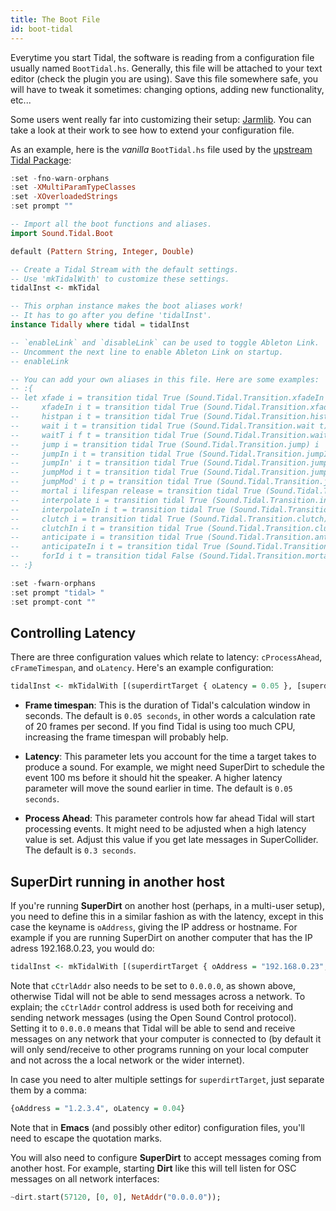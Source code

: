 ```yaml
---
title: The Boot File 
id: boot-tidal
---
```


Everytime you start Tidal, the software is reading from a configuration file usually named `BootTidal.hs`. Generally, this file will be attached to your text editor (check the plugin you are using). Save this file somewhere safe, you will have to tweak it sometimes: changing options, adding new functionality, etc...

Some users went really far into customizing their setup: [Jarmlib](https://github.com/jarmitage/jarmlib). You can take a look at their work to see how to extend your configuration file.

As an example, here is the *vanilla* `BootTidal.hs` file used by the [upstream Tidal Package](https://github.com/tidalcycles/Tidal/blob/1.9-dev/BootTidal.hs):
```haskell
:set -fno-warn-orphans
:set -XMultiParamTypeClasses
:set -XOverloadedStrings
:set prompt ""

-- Import all the boot functions and aliases.
import Sound.Tidal.Boot

default (Pattern String, Integer, Double)

-- Create a Tidal Stream with the default settings.
-- Use 'mkTidalWith' to customize these settings.
tidalInst <- mkTidal

-- This orphan instance makes the boot aliases work!
-- It has to go after you define 'tidalInst'.
instance Tidally where tidal = tidalInst

-- `enableLink` and `disableLink` can be used to toggle Ableton Link.
-- Uncomment the next line to enable Ableton Link on startup.
-- enableLink

-- You can add your own aliases in this file. Here are some examples:
-- :{
-- let xfade i = transition tidal True (Sound.Tidal.Transition.xfadeIn 4) i
--     xfadeIn i t = transition tidal True (Sound.Tidal.Transition.xfadeIn t) i
--     histpan i t = transition tidal True (Sound.Tidal.Transition.histpan t) i
--     wait i t = transition tidal True (Sound.Tidal.Transition.wait t) i
--     waitT i f t = transition tidal True (Sound.Tidal.Transition.waitT f t) i
--     jump i = transition tidal True (Sound.Tidal.Transition.jump) i
--     jumpIn i t = transition tidal True (Sound.Tidal.Transition.jumpIn t) i
--     jumpIn' i t = transition tidal True (Sound.Tidal.Transition.jumpIn' t) i
--     jumpMod i t = transition tidal True (Sound.Tidal.Transition.jumpMod t) i
--     jumpMod' i t p = transition tidal True (Sound.Tidal.Transition.jumpMod' t p) i
--     mortal i lifespan release = transition tidal True (Sound.Tidal.Transition.mortal lifespan release) i
--     interpolate i = transition tidal True (Sound.Tidal.Transition.interpolate) i
--     interpolateIn i t = transition tidal True (Sound.Tidal.Transition.interpolateIn t) i
--     clutch i = transition tidal True (Sound.Tidal.Transition.clutch) i
--     clutchIn i t = transition tidal True (Sound.Tidal.Transition.clutchIn t) i
--     anticipate i = transition tidal True (Sound.Tidal.Transition.anticipate) i
--     anticipateIn i t = transition tidal True (Sound.Tidal.Transition.anticipateIn t) i
--     forId i t = transition tidal False (Sound.Tidal.Transition.mortalOverlay t) i
-- :}

:set -fwarn-orphans
:set prompt "tidal> "
:set prompt-cont ""
```

## Controlling Latency

There are three configuration values which relate to latency: `cProcessAhead`, `cFrameTimespan`, and `oLatency`. Here's an example configuration:

```haskell
tidalInst <- mkTidalWith [(superdirtTarget { oLatency = 0.05 }, [superdirtShape])] (setFrameTimespan (1/20) $ setProcessAhead (3/10) defaultConfig)
```
* **Frame timespan**: This is the duration of Tidal's calculation window in seconds. The default is `0.05 seconds`, in other words a calculation rate of 20 frames per second. If you find Tidal is using too much CPU, increasing the frame timespan will probably help. 

*  **Latency**: This parameter lets you account for the time a target takes to produce a sound. For example, we might need SuperDirt to schedule the event 100 ms before it should hit the speaker. A higher latency parameter will move the sound earlier in time. The default is `0.05 seconds`.

* **Process Ahead**: This parameter controls how far ahead Tidal will start processing events. It might need to be adjusted when a high latency value is set. Adjust this value if you get late messages in SuperCollider. The default is `0.3 seconds`.

## SuperDirt running in another host

If you're running **SuperDirt** on another host (perhaps, in a multi-user setup), you need to define this in a similar fashion as with the latency, except in this case the keyname is `oAddress`, giving the IP address or hostname. For example if you are running SuperDirt on another computer that has the IP adress 192.168.0.23, you would do:

```haskell
tidalInst <- mkTidalWith [(superdirtTarget { oAddress = "192.168.0.23", oPort = 57120 }, [superdirtShape])] (defaultConfig {cCtrlAddr = "0.0.0.0"})
```
Note that `cCtrlAddr` also needs to be set to `0.0.0.0`, as shown above, otherwise Tidal will not be able to send messages across a network. To explain; the `cCtrlAddr` control address is used both for receiving and sending network messages (using the Open Sound Control protocol). Setting it to `0.0.0.0` means that Tidal will be able to send and receive messages on any network that your computer is connected to (by default it will only send/receive to other programs running on your local computer and not across the a local network or the wider internet).

In case you need to alter multiple settings for `superdirtTarget`, just separate them by a comma:
```haskell
{oAddress = "1.2.3.4", oLatency = 0.04}
```

Note that in **Emacs** (and possibly other editor) configuration files, you'll need to escape the quotation marks.

You will also need to configure **SuperDirt** to accept messages coming from another host. For example, starting **Dirt** like this will tell listen for OSC messages on all network interfaces:

```haskell
~dirt.start(57120, [0, 0], NetAddr("0.0.0.0"));
```
